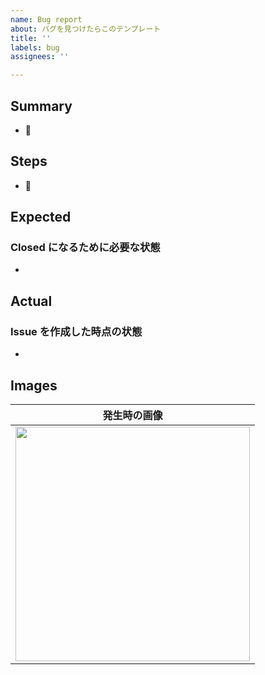 ```yaml
---
name: Bug report
about: バグを見つけたらこのテンプレート
title: ''
labels: bug
assignees: ''

---
```


## Summary

- 🐛

## Steps

- 👣

## Expected
### Closed になるために必要な状態

- 

##  Actual
### Issue を作成した時点の状態

- 

## Images

| 発生時の画像 |
| ---- |
| <img src="" width="375"/> |

